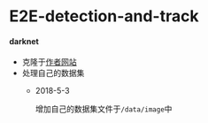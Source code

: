 # E2E-detection-and-track

#### darknet

- 克隆于[作者网站](https://pjreddie.com/darknet/yolo/)
- 处理自己的数据集
  - 2018-5-3

    增加自己的数据集文件于`/data/image`中
